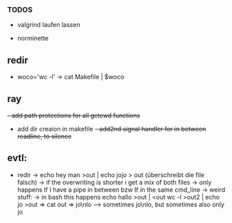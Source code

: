 ### TODOS

- valgrind laufen lassen

- norminette

## redir

- woco='wc -l'
		-> cat Makefile | $woco

## ray
~~- add path protections for all getcwd functions~~
- add dir creaion in makefile
~~- add2nd signal handler for in between readline, to silence~~

## evtl:
- redir
	-> echo hey man >out | echo jojo > out (überschreibt die file falsch)
	  -> if the overwriting is shorter i get a mix of both files
	  -> only happens If I have a pipe in between bzw If in the same cmd_line
	  -> weird stuff:
	  	-> in bash this happens
		echo hallo >out | <out wc -l >out2 | echo jo >out => cat out => jo\nlo
			--> sometimes jo\nlo, but sometimes also only jo
